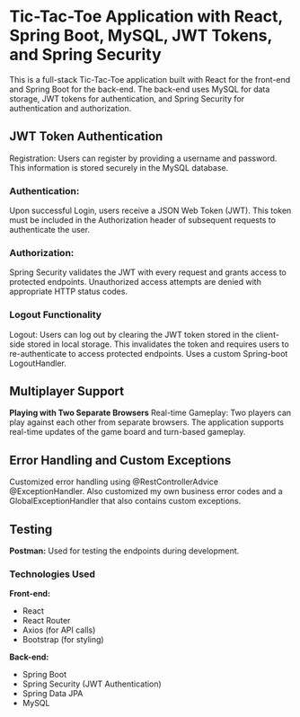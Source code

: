 <h1>Tic-Tac-Toe Application with React, Spring Boot, MySQL, JWT Tokens, and Spring Security</h1>

This is a full-stack Tic-Tac-Toe application built with React for the front-end and Spring Boot for the back-end. The back-end uses MySQL for data storage, JWT tokens for authentication, and Spring Security for authentication and authorization.

<h2>JWT Token Authentication</h2>
Registration: Users can register by providing a username and password. This information is stored securely in the MySQL database.

<h3>Authentication:</h3> Upon successful Login, users receive a JSON Web Token (JWT). This token must be included in the Authorization header of subsequent requests to authenticate the user.

<h3>Authorization:</h3> Spring Security validates the JWT with every request and grants access to protected endpoints. Unauthorized access attempts are denied with appropriate HTTP status codes.

<h3>Logout Functionality</h3>
Logout: Users can log out by clearing the JWT token stored in the client-side stored in local storage. This invalidates the token and requires users to re-authenticate to access protected endpoints. Uses a custom Spring-boot LogoutHandler.



<h2>Multiplayer Support</h2>

**Playing with Two Separate Browsers**
Real-time Gameplay: Two players can play against each other from separate browsers. The application supports real-time updates of the game board and turn-based gameplay.

<h2>Error Handling and Custom Exceptions</h2>
Customized error handling using @RestControllerAdvice @ExceptionHandler. Also customized my own business error codes and a GlobalExceptionHandler that also contains custom exceptions.

<h2>Testing</h2>
<b>Postman:</b> Used for testing the endpoints during development.

<h3>Technologies Used</h3>

**Front-end:**

<ul>
<li>React</li>
<li>React Router</li>
<li>Axios (for API calls)</li>
<li>Bootstrap (for styling)</li>
</ul>

**Back-end:**

<ul>
<li>Spring Boot</li>
<li>Spring Security (JWT Authentication)</li>
<li>Spring Data JPA</li>
<li>MySQL</li>
</ul>
